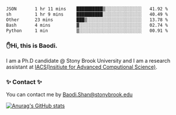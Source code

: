 <!--START_SECTION:waka-->

```txt
JSON       1 hr 11 mins    ██████████▒░░░░░░░░░░░░░░   41.92 %
sh         1 hr 9 mins     ██████████░░░░░░░░░░░░░░░   40.49 %
Other      23 mins         ███▒░░░░░░░░░░░░░░░░░░░░░   13.78 %
Bash       4 mins          ▓░░░░░░░░░░░░░░░░░░░░░░░░   02.74 %
Python     1 min           ▒░░░░░░░░░░░░░░░░░░░░░░░░   00.91 %
```

<!--END_SECTION:waka-->

### ✋Hi, this is Baodi. 

I am a Ph.D candidate @ Stony Brook University and I am a research assistant at [IACS(Insitiute for Advanced Computional Science)](https://iacs.stonybrook.edu/).

### ✨ Contact ✨

You can contact me by [Baodi.Shan@stonybrook.edu](mailto:Baodi.Shan@stonybrook.edu)

[![Anurag's GitHub stats](https://github-readme-stats.vercel.app/api?username=lwshanbd&theme=jolly&show_icons=true&count_private=true&include_all_commits=true)](https://github.com/anuraghazra/github-readme-stats)



<!--
**lwshanbd/lwshanbd** is a ✨ _special_ ✨ repository because its `README.md` (this file) appears on your GitHub profile.

Here are some ideas to get you started:

- 🔭 I’m currently working on ...
- 🌱 I’m currently learning ...
- 👯 I’m looking to collaborate on ...
- 🤔 I’m looking for help with ...
- 💬 Ask me about ...
- 📫 How to reach me: ...
- 😄 Pronouns: ...
- ⚡ Fun fact: ...
-->
